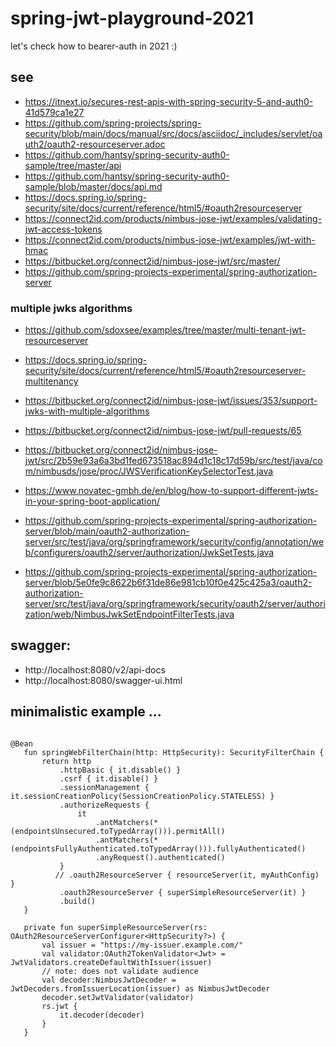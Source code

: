 # spring-jwt-playground-2021
let's check how to bearer-auth in 2021 :)

## see
- https://itnext.io/secures-rest-apis-with-spring-security-5-and-auth0-41d579ca1e27
- https://github.com/spring-projects/spring-security/blob/main/docs/manual/src/docs/asciidoc/_includes/servlet/oauth2/oauth2-resourceserver.adoc
- https://github.com/hantsy/spring-security-auth0-sample/tree/master/api
- https://github.com/hantsy/spring-security-auth0-sample/blob/master/docs/api.md
- https://docs.spring.io/spring-security/site/docs/current/reference/html5/#oauth2resourceserver
- https://connect2id.com/products/nimbus-jose-jwt/examples/validating-jwt-access-tokens
- https://connect2id.com/products/nimbus-jose-jwt/examples/jwt-with-hmac
- https://bitbucket.org/connect2id/nimbus-jose-jwt/src/master/
- https://github.com/spring-projects-experimental/spring-authorization-server  
### multiple jwks algorithms
- https://github.com/sdoxsee/examples/tree/master/multi-tenant-jwt-resourceserver
- https://docs.spring.io/spring-security/site/docs/current/reference/html5/#oauth2resourceserver-multitenancy
- https://bitbucket.org/connect2id/nimbus-jose-jwt/issues/353/support-jwks-with-multiple-algorithms
- https://bitbucket.org/connect2id/nimbus-jose-jwt/pull-requests/65
  
- https://bitbucket.org/connect2id/nimbus-jose-jwt/src/2b59e93a6a3bd1fed673518ac894d1c18c17d59b/src/test/java/com/nimbusds/jose/proc/JWSVerificationKeySelectorTest.java
- https://www.novatec-gmbh.de/en/blog/how-to-support-different-jwts-in-your-spring-boot-application/
- https://github.com/spring-projects-experimental/spring-authorization-server/blob/main/oauth2-authorization-server/src/test/java/org/springframework/security/config/annotation/web/configurers/oauth2/server/authorization/JwkSetTests.java    
- https://github.com/spring-projects-experimental/spring-authorization-server/blob/5e0fe9c8622b6f31de86e981cb10f0e425c425a3/oauth2-authorization-server/src/test/java/org/springframework/security/oauth2/server/authorization/web/NimbusJwkSetEndpointFilterTests.java

## swagger:

- http://localhost:8080/v2/api-docs
- http://localhost:8080/swagger-ui.html


## minimalistic example ...
 ```
 
@Bean
    fun springWebFilterChain(http: HttpSecurity): SecurityFilterChain {
        return http
            .httpBasic { it.disable() }
            .csrf { it.disable() }
            .sessionManagement { it.sessionCreationPolicy(SessionCreationPolicy.STATELESS) }
            .authorizeRequests {
                it
                    .antMatchers(*(endpointsUnsecured.toTypedArray())).permitAll()
                    .antMatchers(*(endpointsFullyAuthenticated.toTypedArray())).fullyAuthenticated()
                    .anyRequest().authenticated()
            }
           // .oauth2ResourceServer { resourceServer(it, myAuthConfig) }
            .oauth2ResourceServer { superSimpleResourceServer(it) }
            .build()
    }

    private fun superSimpleResourceServer(rs: OAuth2ResourceServerConfigurer<HttpSecurity?>) {
        val issuer = "https://my-issuer.example.com/"
        val validator:OAuth2TokenValidator<Jwt> = JwtValidators.createDefaultWithIssuer(issuer)
        // note: does not validate audience
        val decoder:NimbusJwtDecoder = JwtDecoders.fromIssuerLocation(issuer) as NimbusJwtDecoder
        decoder.setJwtValidator(validator)
        rs.jwt {
            it.decoder(decoder)
        }
    } 
 
 ```
